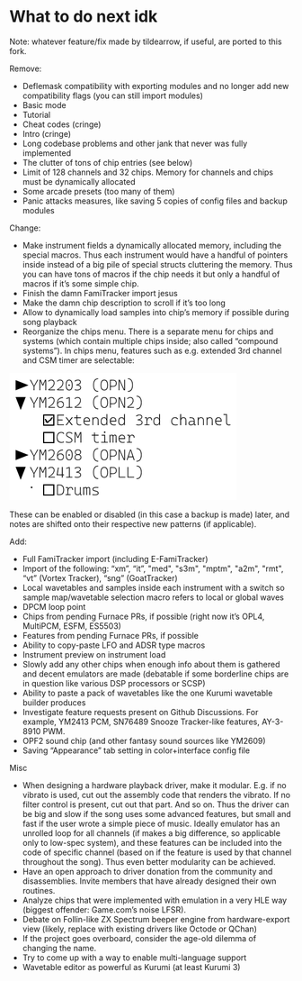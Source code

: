 # What to do next idk

Note: whatever feature/fix made by tildearrow, if useful, are ported to this fork.

Remove:
- Deflemask compatibility with exporting modules and no longer add new compatibility flags (you can still import modules)
- Basic mode
- Tutorial
- Cheat codes (cringe)
- Intro (cringe)
- Long codebase problems and other jank that never was fully implemented
- The clutter of tons of chip entries (see below)
- Limit of 128 channels and 32 chips. Memory for channels and chips must be dynamically allocated
- Some arcade presets (too many of them)
- Panic attacks measures, like saving 5 copies of config files and backup modules

Change:
- Make instrument fields a dynamically allocated memory, including the special macros. Thus each instrument would have a handful of pointers inside instead of a big pile of special structs cluttering the memory. Thus you can have tons of macros if the chip needs it but only a handful of macros if it’s some simple chip.
- Finish the damn FamiTracker import jesus
- Make the damn chip description to scroll if it’s too long
- Allow to dynamically load samples into chip’s memory if possible during song playback
- Reorganize the chips menu. There is a separate menu for chips and systems (which contain multiple chips inside; also called “compound systems”). In chips menu, features such as e.g. extended 3rd channel and CSM timer are selectable: 

![](chip_menu_draft.png)

These can be enabled or disabled (in this case a backup is made) later, and notes are shifted onto their respective new patterns (if applicable).

Add:
- Full FamiTracker import (including E-FamiTracker)
- Import of the following: “xm”, “it”, "med", "s3m", "mptm", "a2m", "rmt", “vt” (Vortex Tracker), “sng” (GoatTracker)
- Local wavetables and samples inside each instrument with a switch so sample map/wavetable selection macro refers to local or global waves
- DPCM loop point
- Chips from pending Furnace PRs, if possible (right now it’s OPL4, MultiPCM, ESFM, ES5503)
- Features from pending Furnace PRs, if possible
- Ability to copy-paste LFO and ADSR type macros
- Instrument preview on instrument load
- Slowly add any other chips when enough info about them is gathered and decent emulators are made (debatable if some borderline chips are in question like various DSP processors or SCSP)
- Ability to paste a pack of wavetables like the one Kurumi wavetable builder produces
- Investigate feature requests present on Github Discussions. For example, YM2413 PCM, SN76489 Snooze Tracker-like features, AY-3-8910 PWM.
- OPF2 sound chip (and other fantasy sound sources like YM2609)
- Saving “Appearance” tab setting in color+interface config file

Misc
- When designing a hardware playback driver, make it modular. E.g. if no vibrato is used, cut out the assembly code that renders the vibrato. If no filter control is present, cut out that part. And so on. Thus the driver can be big and slow if the song uses some advanced features, but small and fast if the user wrote a simple piece of music. Ideally emulator has an unrolled loop for all channels (if makes a big difference, so applicable only to low-spec system), and these features can be included into the code of specific channel (based on if the feature is used by that channel throughout the song). Thus even better modularity can be achieved.
- Have an open approach to driver donation from the community and disassemblies. Invite members that have already designed their own routines.
- Analyze chips that were implemented with emulation in a very HLE way (biggest offender: Game.com’s noise LFSR).
- Debate on Follin-like ZX Spectrum beeper engine from hardware-export view (likely, replace with existing drivers like Octode or QChan)
- If the project goes overboard, consider the age-old dilemma of changing the name.
- Try to come up with a way to enable multi-language support
- Wavetable editor as powerful as Kurumi (at least Kurumi 3)
